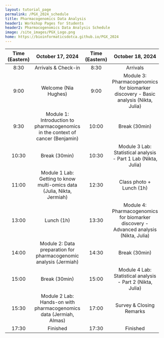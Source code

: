 ```yaml
---
layout: tutorial_page
permalink: /PGX_2024_schedule
title: Pharmacogenomics Data Analysis
header1: Workshop Pages for Students
header2: Pharmacogenomics Data Analysis Schedule
image: /site_images/PGX_Logo.png
home: https://bioinformaticsdotca.github.io/PGX_2024
---
```


| Time (Eastern) |                                October 17, 2024                                | Time (Eastern) |                                    October 18, 2024                                   |
|:--------------:|:------------------------------------------------------------------------------:|:--------------:|:-------------------------------------------------------------------------------------:|
|      8:30      |                               Arrivals & Check-in                              |      8:30      |                                        Arrivals                                       |
|      9:00      |                              Welcome (Nia Hughes)                              |      9:00      |   Module 3: Pharmacogenomics for biomarker discovery - Basic analysis (Nikta, Julia)  |
|      9:30      | Module 1: Introduction to pharmacogenomics in the context of cancer (Benjamin) |      10:00     |                                     Break (30min)                                     |
|      10:30     |                                  Break (30min)                                 |      10:30     |             Module 3 Lab: Statistical analysis - Part 1 Lab (Nikta, Julia)            |
|      11:00     |     Module 1 Lab: Getting to know multi-omics data (Julia, Nikta, Jermiah)     |      12:30     |                                Class photo + Lunch (1h)                               |
|      13:00     |                                   Lunch (1h)                                   |      13:30     | Module 4: Pharmacogenomics for biomarker discovery - Advanced analysis (Nikta, Julia) |
|      14:00     |        Module 2: Data preparation for pharmacogenomic analysis (Jermiah)       |      14:30     |                                     Break (30min)                                     |
|      15:00     |                                  Break (30min)                                 |      15:00     |               Module 4 Lab: Statistical analysis - Part 2 (Nikta, Julia)              |
|      15:30     |       Module 2 Lab: Hands-on with pharmacogenomics data (Jermiah, Almas)       |      17:00     |                                Survey & Closing Remarks                               |
|      17:30     |                                    Finished                                    |      17:30     |                                        Finished                                       |
